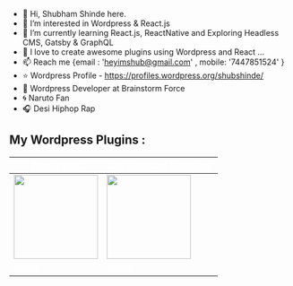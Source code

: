 - 👋 Hi, Shubham Shinde here.
- 👀 I’m interested in Wordpress & React.js
- 🌱 I’m currently learning React.js, ReactNative and Exploring Headless CMS, Gatsby & GraphQL
- 💞️ I love to create awesome plugins using Wordpress and React ...
- 📫 Reach me {email : 'heyimshub@gmail.com' , mobile: '7447851524' }
- ⭐ Wordpress Profile - https://profiles.wordpress.org/shubshinde/
- 🌃 Wordpress Developer at Brainstorm Force
- 🌀  Naruto Fan
- 🎧 Desi Hiphop Rap


## My Wordpress Plugins : 

| <a style="color: white;" href="https://wordpress.org/plugins/brandinizer/">Brandinizer</a> | <a style="color: white;" href="https://wordpress.org/plugins/site-structure-visualizer/">Site Structure Visualizer</a> |
|-------------|-------------|
| <img src="https://ps.w.org/brandinizer/assets/icon-256x256.png?rev=2560894" width="150"> | <img src="https://ps.w.org/site-structure-visualizer/assets/icon-256x256.png?rev=2588234" width="150"> |
| <a style="color: white;" href="https://wordpress.org/plugins/brandinizer/">Install</a> | <a style="color: white;" href="https://wordpress.org/plugins/site-structure-visualizer/">Install</a> |
